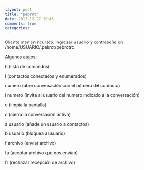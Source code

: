 ```yaml
---
layout: post
title: "pebrot"
date: 2013-12-27 19:43
comments: true
categories: 
---
```

Cliente msn en ncurses. Ingresar usuario y contraseña en /home/USUARIO/.pebrot/pebrotrc 

Algunos atajos: 

h (lista de comandos) 

l (contactos conectados y enumerados) 

numero  (abre conversación con el número del contacto) 

i numero (invita al usuario del numero indicado a la conversación) 

e (limpia la pantalla) 

c (cierra la conversación activa) 

a usuario (añade un usuario a contactos) 

b usuario (bloquea a usuario) 

f archivo (enviar archivo) 

fa (aceptar archivo que nos envian) 

fr (rechazar recepción de archivo)

